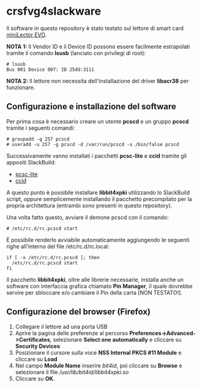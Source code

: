 # crsfvg4slackware
Il software in questo repository è stato testato sul lettore di smart card [miniLector 
EVO](https://www.bit4id.com/en/smart-card-reader-minilector-evo/).

**NOTA 1:** Il Vendor ID e il Device ID possono essere facilmente estrapolati tramite il 
comando **lsusb** (lanciato con privilegi di root):
```
# lsusb
Bus 001 Device 007: ID 25dd:3111
```

**NOTA 2:** Il lettore non necessita dell'installazione del driver **libacr38** per funzionare.

## Configurazione e installazione del software
Per prima cosa è necessario creare un utente **pcscd** e un gruppo **pcscd** tramite i seguenti comandi:
```
# groupadd -g 257 pcscd
# useradd -u 257 -g pcscd -d /var/run/pcscd -s /bin/false pcscd
```

Successivamente vanno installati i pacchetti **pcsc-lite** e **ccid** tramite gli appositi SlackBuild:
- [pcsc-lite](http://slackbuilds.org/repository/14.2/system/pcsc-lite/)
- [ccid](http://slackbuilds.org/repository/14.2/system/ccid/)

A questo punto è possibile installare **libbit4xpki** utilizzando lo SlackBuild script, oppure semplicemente installando il 
pacchetto precompilato per la propria architettura (entrambi sono presenti in questo repository).

Una volta fatto questo, avviare il demone pcscd con il comando:
```
# /etc/rc.d/rc.pcscd start
```

È possibile renderlo avviabile automaticamente aggiungendo le seguenti righe
all'interno del file /etc/rc.d/rc.local:
```
if [ -x /etc/rc.d/rc.pcscd ]; then
  /etc/rc.d/rc.pcscd start
fi
```

Il pacchetto **libbit4xpki**, oltre alle librerie necessarie, installa anche un software con interfaccia grafica chiamato **Pin Manager**, 
il quale dovrebbe servire per sbloccare e/o cambiare il Pin della carta [NON TESTATO!].

## Configurazione del browser (Firefox)
1. Collegare il lettore ad una porta USB
2. Aprire la pagina delle preferenze al percorso **Preferences->Advanced->Certificates**, selezionare **Select one automatically** e 
cliccare su **Security Devices**
3. Posizionare il cursore sulla voce **NSS Internal PKCS #11 Module** e cliccare su **Load**
4. Nel campo **Module Name** inserire *bit4id*, poi cliccare su **Browse** e selezionare il file */usr/lib/bit4id/libbit4xpki.so*
5. Cliccare su **OK**.
